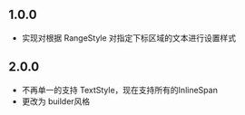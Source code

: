 ## 1.0.0
* 实现对根据 RangeStyle 对指定下标区域的文本进行设置样式

## 2.0.0
* 不再单一的支持 TextStyle，现在支持所有的InlineSpan
* 更改为 builder风格
